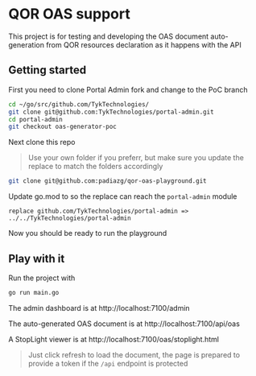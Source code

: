 # QOR OAS support

This project is for testing and developing the OAS document auto-generation from QOR resources declaration as it happens with the API

## Getting started
First you need to clone Portal Admin fork and change to the PoC branch
```bash
cd ~/go/src/github.com/TykTechnologies/ 
git clone git@github.com:TykTechnologies/portal-admin.git
cd portal-admin
git checkout oas-generator-poc
```

Next clone this repo
> Use your own folder if you preferr, but make sure you update the replace to match the folders accordingly
```bash
git clone git@github.com:padiazg/qor-oas-playground.git
```

Update go.mod to so the replace can reach the `portal-admin` module
```
replace github.com/TykTechnologies/portal-admin => ../../TykTechnologies/portal-admin
```

Now you should be ready to run the playground

## Play with it

Run the project with
```bash
go run main.go
```

The admin dashboard is at http://localhost:7100/admin

The auto-generated OAS document is at http://localhost:7100/api/oas

A StopLight viewer is at http://localhost:7100/oas/stoplight.html
> Just click refresh to load the document, the page is prepared to provide a token if the `/api` endpoint is protected